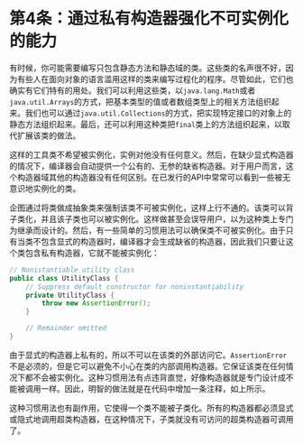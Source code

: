 # 第4条：通过私有构造器强化不可实例化的能力
有时候，你可能需要编写只包含静态方法和静态域的类。这些类的名声很不好，因为有些人在面向对象的语言滥用这样的类来编写过程化的程序。尽管如此，它们也确实有它们特有的用处。我们可以利用这些类，以`java.lang.Math`或者`java.util.Arrays`的方式，把基本类型的值或者数组类型上的相关方法组织起来。我们也可以通过`java.util.Collections`的方式，把实现特定接口的对象上的静态方法组织起来。最后，还可以利用这种类把`final`类上的方法组织起来，以取代扩展该类的做法。

这样的工具类不希望被实例化，实例对他没有任何意义。然后，在缺少显式构造器的情况下，编译器会自动提供一个公有的、无参的缺省构造器。对于用户而言，这个构造器域其他的构造器没有任何区别。在已发行的API中常常可以看到一些被无意识地实例化的类。

企图通过将类做成抽象类来强制该类不可被实例化，这样上行不通的。该类可以背子类化，并且该子类也可以被实例化。这样做甚至会误导用户，以为这种类上专门为继承而设计的。然后，有一些简单的习惯用法可以确保类不可被实例化。由于只有当类不包含显式的构造器时，编译器才会生成缺省的构造器，因此我们只要让这个类包含私有构造器，它就不能被实例化：
```java
// Nonistantiable utility class
public class UtilityClass {
	// Suppress default constructor for noninstantiability
	private UtilityClass {
		throw new AssertionError();
	}

	// Remainder omitted
}
```

由于显式的构造器上私有的，所以不可以在该类的外部访问它。`AssertionError`不是必须的，但是它可以避免不小心在类的内部调用构造器。它保证该类在任何情况下都不会被实例化。这种习惯用法有点违背直觉，好像构造器就是专门设计成不能被调用一样。因此，明智的做法就是在代码中增加一条注释，如上所示。

这种习惯用法也有副作用，它使得一个类不能被子类化。所有的构造器都必须显式或隐式地调用超类构造器，在这种情况下，子类就没有可访问的超类构造器可调用了。
